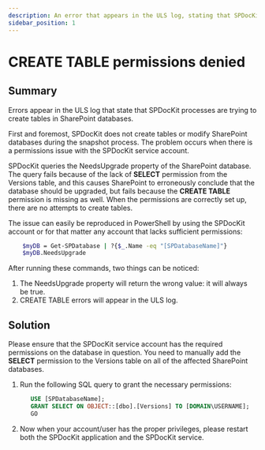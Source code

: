 ```yaml
---
description: An error that appears in the ULS log, stating that SPDocKit processes are trying to create tables in SharePoint databases.
sidebar_position: 1
---
```


# CREATE TABLE permissions denied

## **Summary**

Errors appear in the ULS log that state that SPDocKit processes are trying to create tables in SharePoint databases.

First and foremost, SPDocKit does not create tables or modify SharePoint databases during the snapshot process. The problem occurs when there is a permissions issue with the SPDocKit service account.

SPDocKit queries the NeedsUpgrade property of the SharePoint database. The query fails because of the lack of **SELECT** permission from the Versions table, and this causes SharePoint to erroneously conclude that the database should be upgraded, but fails because the **CREATE TABLE** permission is missing as well. When the permissions are correctly set up, there are no attempts to create tables.

The issue can easily be reproduced in PowerShell by using the SPDocKit account or for that matter any account that lacks sufficient permissions:

```bash
    $myDB = Get-SPDatabase | ?{$_.Name -eq "[SPDatabaseName]"}
    $myDB.NeedsUpgrade
```

After running these commands, two things can be noticed:

1. The NeedsUpgrade property will return the wrong value: it will always be true. 
2. CREATE TABLE errors will appear in the ULS log.

## **Solution**

Please ensure that the SPDocKit service account has the required permissions on the database in question. You need to manually add the **SELECT** permission to the Versions table on all of the affected SharePoint databases.

1. Run the following SQL query to grant the necessary permissions:

   ```sql
      USE [SPDatabaseName];  
      GRANT SELECT ON OBJECT::[dbo].[Versions] TO [DOMAIN\USERNAME];  
      GO
   ```

2. Now when your account/user has the proper privileges, please restart both the SPDocKit application and the SPDocKit service.

